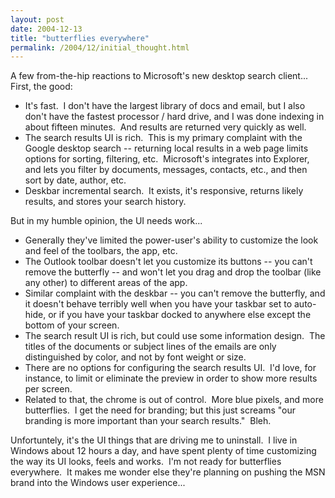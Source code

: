 ```yaml
---
layout: post
date: 2004-12-13
title: "butterflies everywhere"
permalink: /2004/12/initial_thought.html
---
```


A few from-the-hip reactions to Microsoft's new desktop search client...  First, the good:

*   It's fast.  I don't have the largest library of docs and email, but I also don't have the fastest processor / hard drive, and I was done indexing in about fifteen minutes.  And results are returned very quickly as well.
*   The search results UI is rich.  This is my primary complaint with the Google desktop search -- returning local results in a web page limits options for sorting, filtering, etc.  Microsoft's integrates into Explorer, and lets you filter by documents, messages, contacts, etc., and then sort by date, author, etc.
*   Deskbar incremental search.  It exists, it's responsive, returns likely results, and stores your search history.

But in my humble opinion, the UI needs work...

*   Generally they've limited the power-user's ability to customize the look and feel of the toolbars, the app, etc.
*   The Outlook toolbar doesn't let you customize its buttons -- you can't remove the butterfly -- and won't let you drag and drop the toolbar (like any other) to different areas of the app.
*   Similar complaint with the deskbar -- you can't remove the butterfly, and it doesn't behave terribly well when you have your taskbar set to auto-hide, or if you have your taskbar docked to anywhere else except the bottom of your screen.
*   The search result UI is rich, but could use some information design.  The titles of the documents or subject lines of the emails are only distinguished by color, and not by font weight or size. 
*   There are no options for configuring the search results UI.  I'd love, for instance, to limit or eliminate the preview in order to show more results per screen.
*   Related to that, the chrome is out of control.  More blue pixels, and more butterflies.  I get the need for branding; but this just screams "our branding is more important than your search results."  Bleh.

Unfortuntely, it's the UI things that are driving me to uninstall.  I live in Windows about 12 hours a day, and have spent plenty of time customizing the way its UI looks, feels and works.  I'm not ready for butterflies everywhere.  It makes me wonder else they're planning on pushing the MSN brand into the Windows user experience...